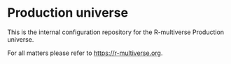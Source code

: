 # Production universe

This is the internal configuration repository for the R-multiverse Production universe.

For all matters please refer to <https://r-multiverse.org>.
